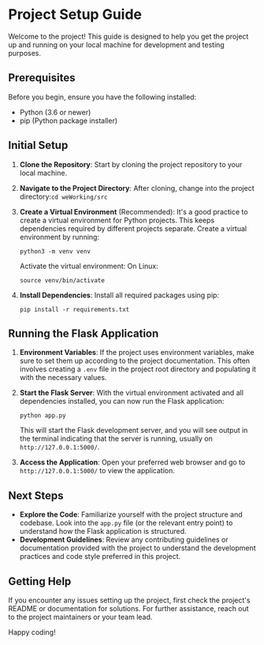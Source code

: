 # Project Setup Guide

Welcome to the project! This guide is designed to help you get the project up and running on your local machine for development and testing purposes.

## Prerequisites

Before you begin, ensure you have the following installed:

- Python (3.6 or newer)
- pip (Python package installer)

## Initial Setup

1. **Clone the Repository**: Start by cloning the project repository to your local machine.
2. **Navigate to the Project Directory**: After cloning, change into the project directory:`cd weWorking/src`
3. **Create a Virtual Environment** (Recommended):
   It's a good practice to create a virtual environment for Python projects. This keeps dependencies required by different projects separate. Create a virtual environment by running:

   ```
   python3 -m venv venv
   ```

   Activate the virtual environment: On Linux:
     ```
     source venv/bin/activate
     ```

4. **Install Dependencies**:
   Install all required packages using pip:

   ```
   pip install -r requirements.txt
   ```


## Running the Flask Application

1. **Environment Variables**:
   If the project uses environment variables, make sure to set them up according to the project documentation. This often involves creating a `.env` file in the project root directory and populating it with the necessary values.

2. **Start the Flask Server**:
   With the virtual environment activated and all dependencies installed, you can now run the Flask application:
   ```
   python app.py
   ```

   This will start the Flask development server, and you will see output in the terminal indicating that the server is running, usually on `http://127.0.0.1:5000/`.

3. **Access the Application**:
   Open your preferred web browser and go to `http://127.0.0.1:5000/` to view the application.

## Next Steps

- **Explore the Code**: Familiarize yourself with the project structure and codebase. Look into the `app.py` file (or the relevant entry point) to understand how the Flask application is structured.
- **Development Guidelines**: Review any contributing guidelines or documentation provided with the project to understand the development practices and code style preferred in this project.

## Getting Help

If you encounter any issues setting up the project, first check the project's README or documentation for solutions. For further assistance, reach out to the project maintainers or your team lead.

Happy coding!
